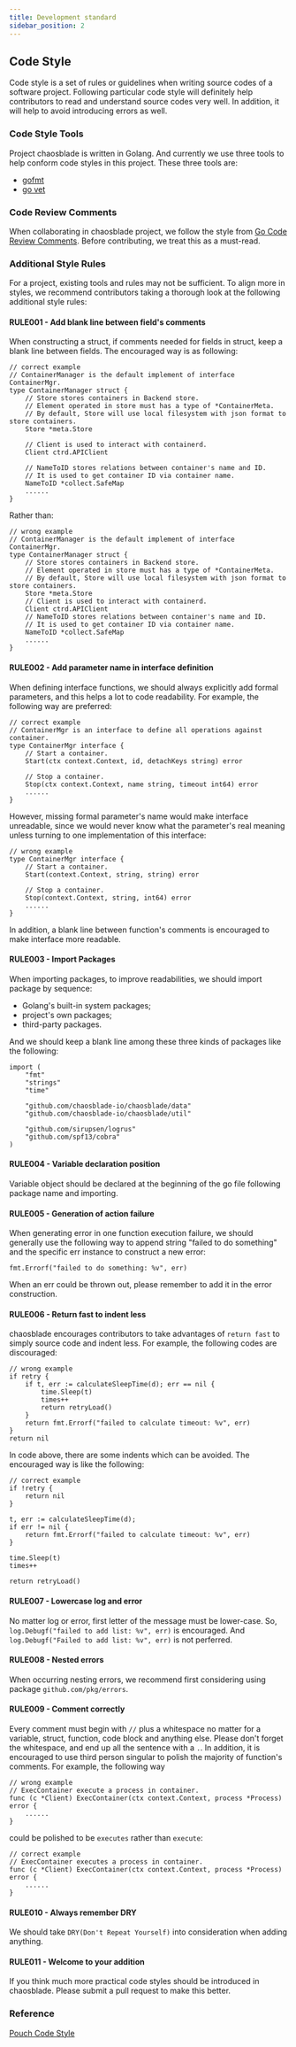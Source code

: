 ```yaml
---
title: Development standard
sidebar_position: 2
---
```


## Code Style

Code style is a set of rules or guidelines when writing source codes of a software project. Following particular code style will definitely help contributors to read and understand source codes very well. In addition, it will help to avoid introducing errors as well.

### Code Style Tools

Project chaosblade is written in Golang. And currently we use three tools to help conform code styles in this project. These three tools are:

- [gofmt](https://golang.org/cmd/gofmt)
- [go vet](https://golang.org/cmd/vet/)

### Code Review Comments

When collaborating in chaosblade project, we follow the style from [Go Code Review Comments](https://github.com/golang/go/wiki/CodeReviewComments). Before contributing, we treat this as a must-read.

### Additional Style Rules

For a project, existing tools and rules may not be sufficient. To align more in styles, we recommend contributors taking a thorough look at the following additional style rules:

#### RULE001 - Add blank line between field's comments

When constructing a struct, if comments needed for fields in struct, keep a blank line between fields. The encouraged way is as following:

```golang
// correct example
// ContainerManager is the default implement of interface ContainerMgr.
type ContainerManager struct {
	// Store stores containers in Backend store.
	// Element operated in store must has a type of *ContainerMeta.
	// By default, Store will use local filesystem with json format to store containers.
	Store *meta.Store

	// Client is used to interact with containerd.
	Client ctrd.APIClient

	// NameToID stores relations between container's name and ID.
	// It is used to get container ID via container name.
	NameToID *collect.SafeMap
	......
}
```

Rather than:

```golang
// wrong example
// ContainerManager is the default implement of interface ContainerMgr.
type ContainerManager struct {
	// Store stores containers in Backend store.
	// Element operated in store must has a type of *ContainerMeta.
	// By default, Store will use local filesystem with json format to store containers.
	Store *meta.Store
	// Client is used to interact with containerd.
	Client ctrd.APIClient
	// NameToID stores relations between container's name and ID.
	// It is used to get container ID via container name.
	NameToID *collect.SafeMap
	......
}
```

#### RULE002 - Add parameter name in interface definition

When defining interface functions, we should always explicitly add formal parameters, and this helps a lot to code readability. For example, the following way are preferred:

```golang
// correct example
// ContainerMgr is an interface to define all operations against container.
type ContainerMgr interface {
	// Start a container.
	Start(ctx context.Context, id, detachKeys string) error

	// Stop a container.
	Stop(ctx context.Context, name string, timeout int64) error
	......
}
```

However, missing formal parameter's name would make interface unreadable, since we would never know what the parameter's real meaning unless turning to one implementation of this interface:

```golang
// wrong example
type ContainerMgr interface {
	// Start a container.
	Start(context.Context, string, string) error

	// Stop a container.
	Stop(context.Context, string, int64) error
	......
}

```

In addition, a blank line between function's comments is encouraged to make interface more readable.

#### RULE003 - Import Packages

When importing packages, to improve readabilities, we should import package by sequence:

- Golang's built-in system packages;
- project's own packages;
- third-party packages.

And we should keep a blank line among these three kinds of packages like the following:

```golang
import (
	"fmt"
	"strings"
	"time"

	"github.com/chaosblade-io/chaosblade/data"
	"github.com/chaosblade-io/chaosblade/util"

	"github.com/sirupsen/logrus"
	"github.com/spf13/cobra"
)
```

#### RULE004 - Variable declaration position

Variable object should be declared at the beginning of the go file following package name and importing.

#### RULE005 - Generation of action failure

When generating error in one function execution failure, we should generally use the following way to append string "failed to do something" and the specific err instance to construct a new error:

```golang
fmt.Errorf("failed to do something: %v", err)
```

When an err could be thrown out, please remember to add it in the error construction.

#### RULE006 - Return fast to indent less

chaosblade encourages contributors to take advantages of `return fast` to simply source code and indent less. For example, the following codes are discouraged:

```golang
// wrong example
if retry {
	if t, err := calculateSleepTime(d); err == nil {
		time.Sleep(t)
		times++
		return retryLoad()
	}
	return fmt.Errorf("failed to calculate timeout: %v", err)
}
return nil
```

In code above, there are some indents which can be avoided. The encouraged way is like the following:

```golang
// correct example
if !retry {
	return nil
}

t, err := calculateSleepTime(d);
if err != nil {
	return fmt.Errorf("failed to calculate timeout: %v", err)
}

time.Sleep(t)
times++

return retryLoad()
```

#### RULE007 - Lowercase log and error

No matter log or error, first letter of the message must be lower-case. So, `log.Debugf("failed to add list: %v", err)` is encouraged. And `log.Debugf("Failed to add list: %v", err)` is not perferred.

#### RULE008 - Nested errors

When occurring nesting errors, we recommend first considering using package `github.com/pkg/errors`.

#### RULE009 - Comment correctly

Every comment must begin with `//` plus a whitespace no matter for a variable, struct, function, code block and anything else. Please don't forget the whitespace, and end up all the sentence with a `.`. In addition, it is encouraged to use third person singular to polish the majority of function's comments. For example, the following way

```golang
// wrong example
// ExecContainer execute a process in container.
func (c *Client) ExecContainer(ctx context.Context, process *Process) error {
	......
}
```

could be polished to be `executes` rather than `execute`:

```golang
// correct example
// ExecContainer executes a process in container.
func (c *Client) ExecContainer(ctx context.Context, process *Process) error {
	......
}
```

#### RULE010 - Always remember DRY

We should take `DRY(Don't Repeat Yourself)` into consideration when adding anything.

#### RULE011 - Welcome to your addition

If you think much more practical code styles should be introduced in chaosblade. Please submit a pull request to make this better.

### Reference

[Pouch Code Style](https://github.com/alibaba/pouch/blob/master/docs/contributions/code_styles.md)

